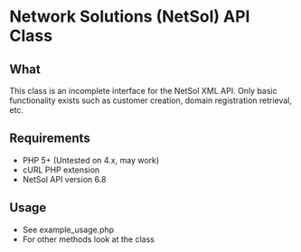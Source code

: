 Network Solutions (NetSol) API Class
===============

What
----------------
This class is an incomplete interface for the NetSol XML API.  Only basic functionality exists such as customer creation, domain registration retrieval, etc.

Requirements
----------------
- PHP 5+ (Untested on 4.x, may work)
- cURL PHP extension
- NetSol API version 6.8

Usage
----------------
- See example_usage.php
- For other methods look at the class